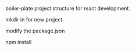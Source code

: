 boiler-plate project structure for react development.

mkdir in for new project.

modify the package.json 

npm install